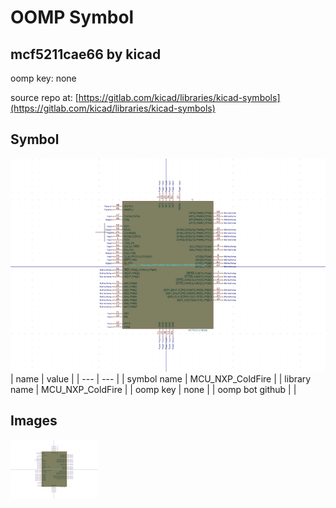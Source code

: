# OOMP Symbol  
## mcf5211cae66  by kicad  
  
oomp key: none  
  
source repo at: [https://gitlab.com/kicad/libraries/kicad-symbols](https://gitlab.com/kicad/libraries/kicad-symbols)  
## Symbol  
  
[![working.png](working_600.png)](working.png)  
| name | value | 
| --- | --- | 
| symbol name | MCU_NXP_ColdFire | 
| library name | MCU_NXP_ColdFire | 
| oomp key | none | 
| oomp bot github |  | 
## Images  
  
[![working.png](working_140.png)](working.png)  
